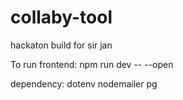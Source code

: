 # collaby-tool
hackaton build for sir jan

To run frontend: npm run dev -- --open 

dependency:
dotenv nodemailer pg
